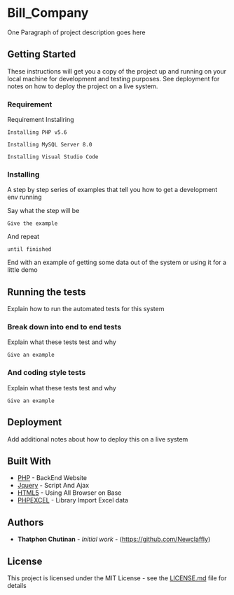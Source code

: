 # Bill_Company

One Paragraph of project description goes here

## Getting Started

These instructions will get you a copy of the project up and running on your local machine for development and testing purposes. See deployment for notes on how to deploy the project on a live system.

### Requirement
Requirement Installring

```
Installing PHP v5.6
```

```
Installing MySQL Server 8.0
```

```
Installing Visual Studio Code
```

### Installing

A step by step series of examples that tell you how to get a development env running

Say what the step will be

```
Give the example
```

And repeat

```
until finished
```

End with an example of getting some data out of the system or using it for a little demo

## Running the tests

Explain how to run the automated tests for this system

### Break down into end to end tests

Explain what these tests test and why

```
Give an example
```

### And coding style tests

Explain what these tests test and why

```
Give an example
```

## Deployment

Add additional notes about how to deploy this on a live system

## Built With

* [PHP](https://www.php.net/) - BackEnd Website
* [Jquery](https://jquery.com/) - Script And Ajax
* [HTML5](https://www.w3schools.com/html/html5_intro.asp) - Using All Browser on Base
* [PHPEXCEL](http://phpexcel.codeplex.com) - Library Import Excel data



## Authors

* **Thatphon Chutinan** - *Initial work* - (https://github.com/Newclaffly)


## License

This project is licensed under the MIT License - see the [LICENSE.md](LICENSE.md) file for details
